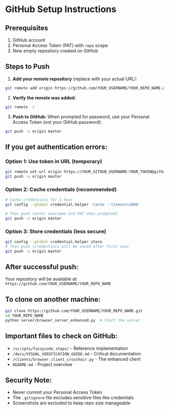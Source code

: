 # GitHub Setup Instructions

## Prerequisites
1. GitHub account
2. Personal Access Token (PAT) with `repo` scope
3. New empty repository created on GitHub

## Steps to Push

1. **Add your remote repository** (replace with your actual URL):
```bash
git remote add origin https://github.com/YOUR_USERNAME/YOUR_REPO_NAME.git
```

2. **Verify the remote was added:**
```bash
git remote -v
```

3. **Push to GitHub:**
When prompted for password, use your Personal Access Token (not your GitHub password):
```bash
git push -u origin master
```

## If you get authentication errors:

### Option 1: Use token in URL (temporary)
```bash
git remote set-url origin https://YOUR_GITHUB_USERNAME:YOUR_TOKEN@github.com/YOUR_USERNAME/YOUR_REPO_NAME.git
git push -u origin master
```

### Option 2: Cache credentials (recommended)
```bash
# Cache credentials for 1 hour
git config --global credential.helper 'cache --timeout=3600'

# Then push (enter username and PAT when prompted)
git push -u origin master
```

### Option 3: Store credentials (less secure)
```bash
git config --global credential.helper store
# Then push (credentials will be saved after first use)
git push -u origin master
```

## After successful push:

Your repository will be available at:
`https://github.com/YOUR_USERNAME/YOUR_REPO_NAME`

## To clone on another machine:
```bash
git clone https://github.com/YOUR_USERNAME/YOUR_REPO_NAME.git
cd YOUR_REPO_NAME
python server/browser_server_enhanced.py  # Start the server
```

## Important files to check on GitHub:
- `/scripts/fuzzycode_steps/` - Reference implementation
- `/docs/VISUAL_VERIFICATION_GUIDE.md` - Critical documentation
- `/clients/browser_client_crosshair.py` - The enhanced client
- `README.md` - Project overview

## Security Note:
- Never commit your Personal Access Token
- The `.gitignore` file excludes sensitive files like credentials
- Screenshots are excluded to keep repo size manageable